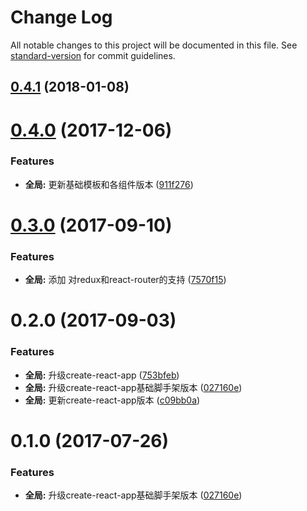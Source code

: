 # Change Log

All notable changes to this project will be documented in this file. See [standard-version](https://github.com/conventional-changelog/standard-version) for commit guidelines.

<a name="0.4.1"></a>
## [0.4.1](http://git.cd.romens.cn:2289/romens-cn/boilerplate/compare/v0.4.0...v0.4.1) (2018-01-08)



<a name="0.4.0"></a>
# [0.4.0](http://git.cd.romens.cn:2289/romens-cn/boilerplate/compare/v0.3.0...v0.4.0) (2017-12-06)


### Features

* **全局:** 更新基础模板和各组件版本 ([911f276](http://git.cd.romens.cn:2289/romens-cn/boilerplate/commits/911f276))



<a name="0.3.0"></a>
# [0.3.0](http://git.cd.romens.cn/romens-cn/boilerplate/compare/v0.2.0...v0.3.0) (2017-09-10)


### Features

* **全局:** 添加 对redux和react-router的支持 ([7570f15](http://git.cd.romens.cn/romens-cn/boilerplate/commits/7570f15))



<a name="0.2.0"></a>
# 0.2.0 (2017-09-03)


### Features

* **全局:** 升级create-react-app ([753bfeb](http://git.cd.romens.cn/romens-cn/boilerplate/commits/753bfeb))
* **全局:** 升级create-react-app基础脚手架版本 ([027160e](http://git.cd.romens.cn/romens-cn/boilerplate/commits/027160e))
* **全局:** 更新create-react-app版本 ([c09bb0a](http://git.cd.romens.cn/romens-cn/boilerplate/commits/c09bb0a))



<a name="0.1.0"></a>
# 0.1.0 (2017-07-26)


### Features

* **全局:** 升级create-react-app基础脚手架版本 ([027160e](http://git.cd.romens.cn/romens-cn/boilerplate/commits/027160e))
